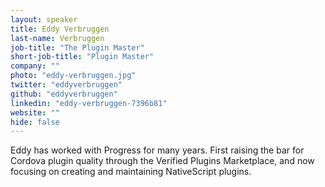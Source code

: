 ```yaml
---
layout: speaker
title: Eddy Verbruggen
last-name: Verbruggen
job-title: "The Plugin Master"
short-job-title: "Plugin Master"
company: ""
photo: "eddy-verbruggen.jpg"
twitter: "eddyverbruggen"
github: "eddyverbruggen"
linkedin: "eddy-verbruggen-7396b81"
website: ""
hide: false
---
```


Eddy has worked with Progress for many years. First raising the bar for Cordova plugin quality through the Verified Plugins Marketplace, and now focusing on creating and maintaining NativeScript plugins.
